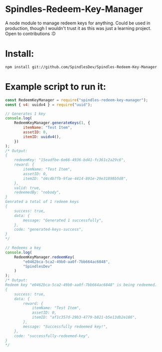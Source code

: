 # Spindles-Redeem-Key-Manager
A node module to manage redeem keys for anything. Could be used in production, though I wouldn't trust it as this was just a learning project. Open to contributions :D 
# Install:
```console
npm install git://github.com/SpindlesDev/Spindles-Redeem-Key-Manager
```

# Example script to run it:
```javascript
const RedeemKeyManager = require("spindles-redeem-key-manager");
const { v4: uuidv4 } = require("uuid");

// Generates 1 key
console.log(
	RedeemKeyManager.generateKeys(1, {
		itemName: "Test Item",
		assetID: 0,
		itemID: uuidv4(),
	})
);
/* Output: 
{
	redeemKey: "15eadfbe-6e66-4936-bd41-fc361c2a29c6",
	reward: {
		itemName: "Test Item",
		assetID: 0,
		itemID: "d4c4b7fb-9fae-4414-891e-29e31898b5d8",
	},
	valid: true,
	redeemedBy: "nobody",
}
Genrated a total of 1 redeem keys
{
	success: true,
	data: {
		message: "Generated 1 successfully",
	},
	code: "generated-keys-success",
}
*/

// Redeems a key
console.log(
	RedeemKeyManager.redeemKey(
		"e0462bca-5ca2-49b0-aa0f-7bb664ac6848",
		"SpindlesDev"
	)
);
/* Output:
Redeem key "e0462bca-5ca2-49b0-aa0f-7bb664ac6848" is being redeemed.
{
	success: true,
	data: {
		reward: {
			itemName: "Test Item",
			assetID: 0,
			itemID: "af1c357d-29b3-4779-b821-b5e13db2e186",
		},
		message: "Successfully redeemed key!",
	},
	code: "successfully-redeemed-key",
}
*/
```
